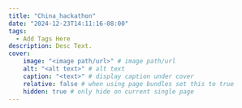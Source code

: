 ```yaml
---
title: "China_hackathon"
date: "2024-12-23T14:11:16-08:00"
tags:
  - Add Tags Here
description: Desc Text.
cover:
    image: "<image path/url>" # image path/url
    alt: "<alt text>" # alt text
    caption: "<text>" # display caption under cover
    relative: false # when using page bundles set this to true
    hidden: true # only hide on current single page
---
```

